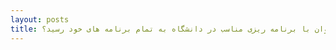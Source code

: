 ```yaml
---
layout: posts
title: چگونه می توان با برنامه ریزی مناسب در دانشگاه به تمام برنامه های خود رسید؟
---
```


